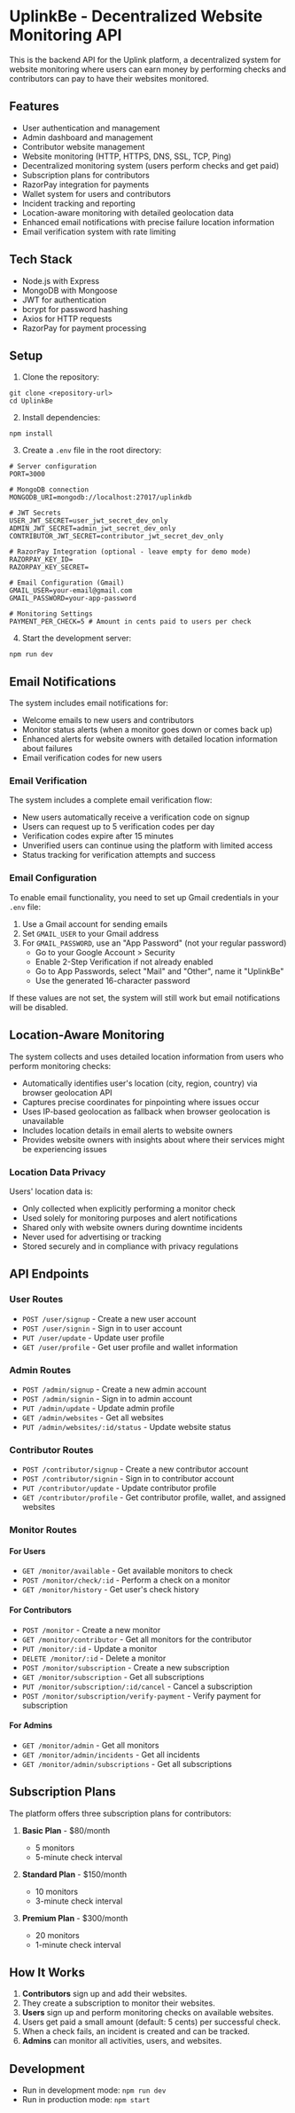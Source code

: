 # UplinkBe - Decentralized Website Monitoring API

This is the backend API for the Uplink platform, a decentralized system for website monitoring where users can earn money by performing checks and contributors can pay to have their websites monitored.

## Features

- User authentication and management
- Admin dashboard and management
- Contributor website management
- Website monitoring (HTTP, HTTPS, DNS, SSL, TCP, Ping)
- Decentralized monitoring system (users perform checks and get paid)
- Subscription plans for contributors
- RazorPay integration for payments
- Wallet system for users and contributors
- Incident tracking and reporting
- Location-aware monitoring with detailed geolocation data
- Enhanced email notifications with precise failure location information
- Email verification system with rate limiting

## Tech Stack

- Node.js with Express
- MongoDB with Mongoose
- JWT for authentication
- bcrypt for password hashing
- Axios for HTTP requests
- RazorPay for payment processing

## Setup

1. Clone the repository:
```
git clone <repository-url>
cd UplinkBe
```

2. Install dependencies:
```
npm install
```

3. Create a `.env` file in the root directory:
```
# Server configuration
PORT=3000

# MongoDB connection
MONGODB_URI=mongodb://localhost:27017/uplinkdb

# JWT Secrets
USER_JWT_SECRET=user_jwt_secret_dev_only
ADMIN_JWT_SECRET=admin_jwt_secret_dev_only
CONTRIBUTOR_JWT_SECRET=contributor_jwt_secret_dev_only

# RazorPay Integration (optional - leave empty for demo mode)
RAZORPAY_KEY_ID=
RAZORPAY_KEY_SECRET=

# Email Configuration (Gmail)
GMAIL_USER=your-email@gmail.com
GMAIL_PASSWORD=your-app-password

# Monitoring Settings
PAYMENT_PER_CHECK=5 # Amount in cents paid to users per check
```

4. Start the development server:
```
npm run dev
```

## Email Notifications

The system includes email notifications for:

- Welcome emails to new users and contributors
- Monitor status alerts (when a monitor goes down or comes back up)
- Enhanced alerts for website owners with detailed location information about failures
- Email verification codes for new users

### Email Verification

The system includes a complete email verification flow:

- New users automatically receive a verification code on signup
- Users can request up to 5 verification codes per day
- Verification codes expire after 15 minutes
- Unverified users can continue using the platform with limited access
- Status tracking for verification attempts and success

### Email Configuration

To enable email functionality, you need to set up Gmail credentials in your `.env` file:

1. Use a Gmail account for sending emails
2. Set `GMAIL_USER` to your Gmail address
3. For `GMAIL_PASSWORD`, use an "App Password" (not your regular password)
   - Go to your Google Account > Security
   - Enable 2-Step Verification if not already enabled
   - Go to App Passwords, select "Mail" and "Other", name it "UplinkBe"
   - Use the generated 16-character password

If these values are not set, the system will still work but email notifications will be disabled.

## Location-Aware Monitoring

The system collects and uses detailed location information from users who perform monitoring checks:

- Automatically identifies user's location (city, region, country) via browser geolocation API
- Captures precise coordinates for pinpointing where issues occur
- Uses IP-based geolocation as fallback when browser geolocation is unavailable
- Includes location details in email alerts to website owners
- Provides website owners with insights about where their services might be experiencing issues

### Location Data Privacy

Users' location data is:

- Only collected when explicitly performing a monitor check
- Used solely for monitoring purposes and alert notifications
- Shared only with website owners during downtime incidents
- Never used for advertising or tracking
- Stored securely and in compliance with privacy regulations

## API Endpoints

### User Routes

- `POST /user/signup` - Create a new user account
- `POST /user/signin` - Sign in to user account
- `PUT /user/update` - Update user profile
- `GET /user/profile` - Get user profile and wallet information

### Admin Routes

- `POST /admin/signup` - Create a new admin account
- `POST /admin/signin` - Sign in to admin account
- `PUT /admin/update` - Update admin profile
- `GET /admin/websites` - Get all websites
- `PUT /admin/websites/:id/status` - Update website status

### Contributor Routes

- `POST /contributor/signup` - Create a new contributor account
- `POST /contributor/signin` - Sign in to contributor account
- `PUT /contributor/update` - Update contributor profile
- `GET /contributor/profile` - Get contributor profile, wallet, and assigned websites

### Monitor Routes

#### For Users
- `GET /monitor/available` - Get available monitors to check
- `POST /monitor/check/:id` - Perform a check on a monitor
- `GET /monitor/history` - Get user's check history

#### For Contributors
- `POST /monitor` - Create a new monitor
- `GET /monitor/contributor` - Get all monitors for the contributor
- `PUT /monitor/:id` - Update a monitor
- `DELETE /monitor/:id` - Delete a monitor
- `POST /monitor/subscription` - Create a new subscription
- `GET /monitor/subscription` - Get all subscriptions
- `PUT /monitor/subscription/:id/cancel` - Cancel a subscription
- `POST /monitor/subscription/verify-payment` - Verify payment for subscription

#### For Admins
- `GET /monitor/admin` - Get all monitors
- `GET /monitor/admin/incidents` - Get all incidents
- `GET /monitor/admin/subscriptions` - Get all subscriptions

## Subscription Plans

The platform offers three subscription plans for contributors:

1. **Basic Plan** - $80/month
   - 5 monitors
   - 5-minute check interval

2. **Standard Plan** - $150/month
   - 10 monitors
   - 3-minute check interval

3. **Premium Plan** - $300/month
   - 20 monitors
   - 1-minute check interval

## How It Works

1. **Contributors** sign up and add their websites.
2. They create a subscription to monitor their websites.
3. **Users** sign up and perform monitoring checks on available websites.
4. Users get paid a small amount (default: 5 cents) per successful check.
5. When a check fails, an incident is created and can be tracked.
6. **Admins** can monitor all activities, users, and websites.

## Development

- Run in development mode: `npm run dev`
- Run in production mode: `npm start` 